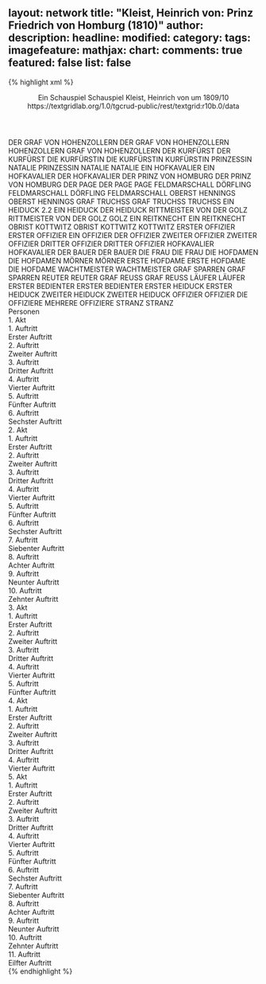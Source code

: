 layout: network
title: "Kleist, Heinrich von: Prinz Friedrich von Homburg (1810)"
author:
description:
headline:
modified:
category:
tags:
imagefeature:
mathjax:
chart:
comments: true
featured: false
list: false
---
{% highlight xml %}
<?xml-model href="https://raw.githubusercontent.com/DLiNa/project/master/rules/lina.rnc"?><?xml-model href="https://raw.githubusercontent.com/DLiNa/project/master/rules/lina.sch"?>
<play xmlns="http://lina.digital">
  <header>
    <title>Prinz Friedrich von Homburg</title>
    <subtitle>Ein Schauspiel</subtitle>
    <genretitle>Schauspiel</genretitle>
    <author>Kleist, Heinrich von</author>
    <date type="print" when="1821"/>
    <date type="premiere" when="1821"/>
    <date type="written" when="1810">um 1809/10</date>
    <source>https://textgridlab.org/1.0/tgcrud-public/rest/textgrid:r10b.0/data</source>
  </header>
  <personae>
    <character>
      <name>DER GRAF VON HOHENZOLLERN</name>
      <alias xml:id="der_graf_von_hohenzollern">
        <name>DER GRAF VON HOHENZOLLERN</name>
      </alias>
      <alias xml:id="hohenzollern">
        <name>HOHENZOLLERN</name>
      </alias>
      <alias xml:id="graf_von_hohenzollern">
        <name>GRAF VON HOHENZOLLERN</name>
      </alias>
    </character>
    <character>
      <name>DER KURFÜRST</name>
      <alias xml:id="der_kurfürst">
        <name>DER KURFÜRST</name>
      </alias>
    </character>
    <character>
      <name>DIE KURFÜRSTIN</name>
      <alias xml:id="die_kurfürstin">
        <name>DIE KURFÜRSTIN</name>
      </alias>
      <alias xml:id="kurfürstin">
        <name>KURFÜRSTIN</name>
      </alias>
    </character>
    <character>
      <name>PRINZESSIN NATALIE</name>
      <alias xml:id="prinzessin_natalie">
        <name>PRINZESSIN NATALIE</name>
      </alias>
      <alias xml:id="natalie">
        <name>NATALIE</name>
      </alias>
    </character>
    <character>
      <name>EIN HOFKAVALIER</name>
      <alias xml:id="ein_hofkavalier">
        <name>EIN HOFKAVALIER</name>
      </alias>
      <alias xml:id="der_hofkavalier">
        <name>DER HOFKAVALIER</name>
      </alias>
    </character>
    <character>
      <name>DER PRINZ VON HOMBURG</name>
      <alias xml:id="der_prinz_von_homburg">
        <name>DER PRINZ VON HOMBURG</name>
      </alias>
    </character>
    <character>
      <name>DER PAGE</name>
      <alias xml:id="der_page">
        <name>DER PAGE</name>
      </alias>
      <alias xml:id="page">
        <name>PAGE</name>
      </alias>
    </character>
    <character>
      <name>FELDMARSCHALL DÖRFLING</name>
      <alias xml:id="feldmarschall_dörfling">
        <name>FELDMARSCHALL DÖRFLING</name>
      </alias>
      <alias xml:id="feldmarschall">
        <name>FELDMARSCHALL</name>
      </alias>
    </character>
    <character>
      <name>OBERST HENNINGS</name>
      <alias xml:id="oberst_hennings">
        <name>OBERST HENNINGS</name>
      </alias>
    </character>
    <character>
      <name>GRAF TRUCHSS</name>
      <alias xml:id="graf_truchss">
        <name>GRAF TRUCHSS</name>
      </alias>
      <alias xml:id="truchss">
        <name>TRUCHSS</name>
      </alias>
    </character>
    <character>
      <name>EIN HEIDUCK 2.2</name>
      <alias xml:id="ein_heiduck">
        <name>EIN HEIDUCK</name>
      </alias>
      <alias xml:id="der_heiduck">
        <name>DER HEIDUCK</name>
      </alias>
    </character>
    <character>
      <name>RITTMEISTER VON DER GOLZ</name>
      <alias xml:id="rittmeister_von_der_golz">
        <name>RITTMEISTER VON DER GOLZ</name>
      </alias>
      <alias xml:id="golz">
        <name>GOLZ</name>
      </alias>
    </character>
    <character>
      <name>EIN REITKNECHT</name>
      <alias xml:id="ein_reitknecht">
        <name>EIN REITKNECHT</name>
      </alias>
    </character>
    <character>
      <name>OBRIST KOTTWITZ</name>
      <alias xml:id="obrist_kottwitz">
        <name>OBRIST KOTTWITZ</name>
      </alias>
      <alias xml:id="kottwitz">
        <name>KOTTWITZ</name>
      </alias>
    </character>
    <character>
      <name>ERSTER OFFIZIER</name>
      <alias xml:id="erster_offizier">
        <name>ERSTER OFFIZIER</name>
      </alias>
      <alias xml:id="ein_offizier">
        <name>EIN OFFIZIER</name>
      </alias>
      <alias xml:id="der_offizier">
        <name>DER OFFIZIER</name>
      </alias>
    </character>
    <character>
      <name>ZWEITER OFFIZIER</name>
      <alias xml:id="zweiter_offizier">
        <name>ZWEITER OFFIZIER</name>
      </alias>
    </character>
    <character>
      <name>DRITTER OFFIZIER</name>
      <alias xml:id="dritter_offizier">
        <name>DRITTER OFFIZIER</name>
      </alias>
    </character>
    <character>
      <name>HOFKAVALIER</name>
      <alias xml:id="hofkavalier">
        <name>HOFKAVALIER</name>
      </alias>
    </character>
    <character>
      <name>DER BAUER</name>
      <alias xml:id="der_bauer">
        <name>DER BAUER</name>
      </alias>
    </character>
    <character>
      <name>DIE FRAU</name>
      <alias xml:id="die_frau">
        <name>DIE FRAU</name>
      </alias>
    </character>
    <character>
      <name>DIE HOFDAMEN</name>
      <alias xml:id="die_hofdamen">
        <name>DIE HOFDAMEN</name>
      </alias>
    </character>
    <character>
      <name>MÖRNER</name>
      <alias xml:id="mörner">
        <name>MÖRNER</name>
      </alias>
    </character>
    <character>
      <name>ERSTE HOFDAME</name>
      <alias xml:id="erste_hofdame">
        <name>ERSTE HOFDAME</name>
      </alias>
      <alias xml:id="die_hofdame">
        <name>DIE HOFDAME</name>
      </alias>
    </character>
    <character>
      <name>WACHTMEISTER</name>
      <alias xml:id="wachtmeister">
        <name>WACHTMEISTER</name>
      </alias>
    </character>
    <character>
      <name>GRAF SPARREN</name>
      <alias xml:id="graf_sparren">
        <name>GRAF SPARREN</name>
      </alias>
    </character>
    <character>
      <name>REUTER</name>
      <alias xml:id="reuter">
        <name>REUTER</name>
      </alias>
    </character>
    <character>
      <name>GRAF REUSS</name>
      <alias xml:id="graf_reuss">
        <name>GRAF REUSS</name>
      </alias>
    </character>
    <character>
      <name>LÄUFER</name>
      <alias xml:id="läufer">
        <name>LÄUFER</name>
      </alias>
    </character>
    <character>
      <name>ERSTER BEDIENTER</name>
      <alias xml:id="erster_bedienter">
        <name>ERSTER BEDIENTER</name>
      </alias>
    </character>
    <character>
      <name>ERSTER HEIDUCK</name>
      <alias xml:id="erster_heiduck">
        <name>ERSTER HEIDUCK</name>
      </alias>
    </character>
    <character>
      <name>ZWEITER HEIDUCK</name>
      <alias xml:id="zweiter_heiduck">
        <name>ZWEITER HEIDUCK</name>
      </alias>
    </character>
    <character>
      <name>OFFIZIER</name>
      <alias xml:id="offizier">
        <name>OFFIZIER</name>
      </alias>
      <alias xml:id="die_offiziere">
        <name>DIE OFFIZIERE</name>
      </alias>
      <alias xml:id="mehrere_offiziere">
        <name>MEHRERE OFFIZIERE</name>
      </alias>
    </character>
    <character>
      <name>STRANZ</name>
      <alias xml:id="stranz">
        <name>STRANZ</name>
      </alias>
    </character>
  </personae>
  <text>
    <div>
      <head>Personen</head>
    </div>
    <div>
      <head>1. Akt</head>
      <div>
        <head>1. Auftritt</head>
        <div>
          <head>Erster Auftritt</head>
          <sp who="#der_graf_von_hohenzollern">
            <amount n="1" unit="speech_acts"/>
            <amount n="67" unit="words"/>
            <amount n="10" unit="lines"/>
            <amount n="408" unit="chars"/>
          </sp>
          <sp who="#der_kurfürst">
            <amount n="12" unit="speech_acts"/>
            <amount n="122" unit="words"/>
            <amount n="17" unit="lines"/>
            <amount n="615" unit="chars"/>
          </sp>
          <sp who="#hohenzollern">
            <amount n="15" unit="speech_acts"/>
            <amount n="350" unit="words"/>
            <amount n="48" unit="lines"/>
            <amount n="1865" unit="chars"/>
          </sp>
          <sp who="#die_kurfürstin">
            <amount n="3" unit="speech_acts"/>
            <amount n="27" unit="words"/>
            <amount n="4" unit="lines"/>
            <amount n="137" unit="chars"/>
          </sp>
          <sp who="#prinzessin_natalie">
            <amount n="1" unit="speech_acts"/>
            <amount n="5" unit="words"/>
            <amount n="1" unit="lines"/>
            <amount n="24" unit="chars"/>
          </sp>
          <sp who="#ein_hofkavalier">
            <amount n="1" unit="speech_acts"/>
            <amount n="4" unit="words"/>
            <amount n="1" unit="lines"/>
            <amount n="20" unit="chars"/>
          </sp>
          <sp who="#der_hofkavalier">
            <amount n="4" unit="speech_acts"/>
            <amount n="23" unit="words"/>
            <amount n="5" unit="lines"/>
            <amount n="129" unit="chars"/>
          </sp>
          <sp who="#der_prinz_von_homburg">
            <amount n="4" unit="speech_acts"/>
            <amount n="22" unit="words"/>
            <amount n="4" unit="lines"/>
            <amount n="128" unit="chars"/>
          </sp>
          <sp who="#natalie">
            <amount n="1" unit="speech_acts"/>
            <amount n="2" unit="words"/>
            <amount n="1" unit="lines"/>
            <amount n="11" unit="chars"/>
          </sp>
        </div>
      </div>
      <div>
        <head>2. Auftritt</head>
        <div>
          <head>Zweiter Auftritt</head>
          <sp who="#der_prinz_von_homburg">
            <amount n="1" unit="speech_acts"/>
          </sp>
        </div>
      </div>
      <div>
        <head>3. Auftritt</head>
        <div>
          <head>Dritter Auftritt</head>
          <sp who="#der_page">
            <amount n="1" unit="speech_acts"/>
            <amount n="10" unit="words"/>
            <amount n="1" unit="lines"/>
            <amount n="46" unit="chars"/>
          </sp>
          <sp who="#hohenzollern">
            <amount n="3" unit="speech_acts"/>
            <amount n="36" unit="words"/>
            <amount n="5" unit="lines"/>
            <amount n="186" unit="chars"/>
          </sp>
          <sp who="#page">
            <amount n="2" unit="speech_acts"/>
            <amount n="33" unit="words"/>
            <amount n="5" unit="lines"/>
            <amount n="174" unit="chars"/>
          </sp>
        </div>
      </div>
      <div>
        <head>4. Auftritt</head>
        <div>
          <head>Vierter Auftritt</head>
          <sp who="#hohenzollern">
            <amount n="29" unit="speech_acts"/>
            <amount n="443" unit="words"/>
            <amount n="66" unit="lines"/>
            <amount n="2341" unit="chars"/>
          </sp>
          <sp who="#der_prinz_von_homburg">
            <amount n="28" unit="speech_acts"/>
            <amount n="625" unit="words"/>
            <amount n="89" unit="lines"/>
            <amount n="3347" unit="chars"/>
          </sp>
        </div>
      </div>
      <div>
        <head>5. Auftritt</head>
        <div>
          <head>Fünfter Auftritt</head>
          <sp who="#der_kurfürst">
            <amount n="18" unit="speech_acts"/>
            <amount n="256" unit="words"/>
            <amount n="35" unit="lines"/>
            <amount n="1407" unit="chars"/>
          </sp>
          <sp who="#feldmarschall_dörfling">
            <amount n="1" unit="speech_acts"/>
            <amount n="69" unit="words"/>
            <amount n="9" unit="lines"/>
            <amount n="359" unit="chars"/>
          </sp>
          <sp who="#der_hofkavalier">
            <amount n="1" unit="speech_acts"/>
            <amount n="10" unit="words"/>
            <amount n="1" unit="lines"/>
            <amount n="49" unit="chars"/>
          </sp>
          <sp who="#die_kurfürstin">
            <amount n="6" unit="speech_acts"/>
            <amount n="49" unit="words"/>
            <amount n="7" unit="lines"/>
            <amount n="261" unit="chars"/>
          </sp>
          <sp who="#prinzessin_natalie">
            <amount n="2" unit="speech_acts"/>
            <amount n="12" unit="words"/>
            <amount n="2" unit="lines"/>
            <amount n="75" unit="chars"/>
          </sp>
          <sp who="#feldmarschall">
            <amount n="22" unit="speech_acts"/>
            <amount n="417" unit="words"/>
            <amount n="61" unit="lines"/>
            <amount n="2306" unit="chars"/>
          </sp>
          <sp who="#oberst_hennings">
            <amount n="1" unit="speech_acts"/>
            <amount n="1" unit="words"/>
            <amount n="1" unit="lines"/>
            <amount n="5" unit="chars"/>
          </sp>
          <sp who="#graf_truchss">
            <amount n="3" unit="speech_acts"/>
            <amount n="13" unit="words"/>
            <amount n="3" unit="lines"/>
            <amount n="70" unit="chars"/>
          </sp>
          <sp who="#ein_heiduck">
            <amount n="1" unit="speech_acts"/>
            <amount n="7" unit="words"/>
            <amount n="1" unit="lines"/>
            <amount n="41" unit="chars"/>
          </sp>
          <sp who="#der_heiduck">
            <amount n="1" unit="speech_acts"/>
            <amount n="8" unit="words"/>
            <amount n="1" unit="lines"/>
            <amount n="40" unit="chars"/>
          </sp>
          <sp who="#graf_von_hohenzollern">
            <amount n="2" unit="speech_acts"/>
            <amount n="2" unit="words"/>
            <amount n="2" unit="lines"/>
            <amount n="14" unit="chars"/>
          </sp>
          <sp who="#der_prinz_von_homburg">
            <amount n="18" unit="speech_acts"/>
            <amount n="95" unit="words"/>
            <amount n="19" unit="lines"/>
            <amount n="504" unit="chars"/>
          </sp>
          <sp who="#hohenzollern">
            <amount n="5" unit="speech_acts"/>
            <amount n="33" unit="words"/>
            <amount n="6" unit="lines"/>
            <amount n="167" unit="chars"/>
          </sp>
          <sp who="#rittmeister_von_der_golz">
            <amount n="10" unit="speech_acts"/>
            <amount n="74" unit="words"/>
            <amount n="12" unit="lines"/>
            <amount n="412" unit="chars"/>
          </sp>
          <sp who="#natalie">
            <amount n="5" unit="speech_acts"/>
            <amount n="22" unit="words"/>
            <amount n="5" unit="lines"/>
            <amount n="121" unit="chars"/>
          </sp>
          <sp who="#ein_hofkavalier">
            <amount n="1" unit="speech_acts"/>
            <amount n="1" unit="words"/>
            <amount n="1" unit="lines"/>
            <amount n="3" unit="chars"/>
          </sp>
          <sp who="#ein_reitknecht">
            <amount n="1" unit="speech_acts"/>
            <amount n="1" unit="words"/>
            <amount n="1" unit="lines"/>
            <amount n="5" unit="chars"/>
          </sp>
        </div>
      </div>
      <div>
        <head>6. Auftritt</head>
        <div>
          <head>Sechster Auftritt</head>
          <sp who="#der_prinz_von_homburg">
            <amount n="1" unit="speech_acts"/>
            <amount n="83" unit="words"/>
            <amount n="11" unit="lines"/>
            <amount n="459" unit="chars"/>
          </sp>
        </div>
      </div>
    </div>
    <div>
      <head>2. Akt</head>
      <div>
        <head>1. Auftritt</head>
        <div>
          <head>Erster Auftritt</head>
          <sp who="#obrist_kottwitz">
            <amount n="7" unit="speech_acts"/>
            <amount n="183" unit="words"/>
            <amount n="24" unit="lines"/>
            <amount n="959" unit="chars"/>
          </sp>
          <sp who="#hohenzollern #golz">
            <amount n="2" unit="speech_acts"/>
            <amount n="6" unit="words"/>
            <amount n="2" unit="lines"/>
            <amount n="31" unit="chars"/>
          </sp>
          <sp who="#hohenzollern">
            <amount n="4" unit="speech_acts"/>
            <amount n="59" unit="words"/>
            <amount n="9" unit="lines"/>
            <amount n="324" unit="chars"/>
          </sp>
          <sp who="#ein_offizier">
            <amount n="1" unit="speech_acts"/>
            <amount n="10" unit="words"/>
            <amount n="1" unit="lines"/>
            <amount n="46" unit="chars"/>
          </sp>
          <sp who="#golz">
            <amount n="2" unit="speech_acts"/>
            <amount n="24" unit="words"/>
            <amount n="3" unit="lines"/>
            <amount n="128" unit="chars"/>
          </sp>
          <sp who="#der_offizier">
            <amount n="1" unit="speech_acts"/>
            <amount n="8" unit="words"/>
            <amount n="1" unit="lines"/>
            <amount n="50" unit="chars"/>
          </sp>
        </div>
      </div>
      <div>
        <head>2. Auftritt</head>
        <div>
          <head>Zweiter Auftritt</head>
          <sp who="#obrist_kottwitz">
            <amount n="14" unit="speech_acts"/>
            <amount n="189" unit="words"/>
            <amount n="28" unit="lines"/>
            <amount n="1019" unit="chars"/>
          </sp>
          <sp who="#der_prinz_von_homburg">
            <amount n="18" unit="speech_acts"/>
            <amount n="235" unit="words"/>
            <amount n="35" unit="lines"/>
            <amount n="1264" unit="chars"/>
          </sp>
          <sp who="#hohenzollern">
            <amount n="12" unit="speech_acts"/>
            <amount n="148" unit="words"/>
            <amount n="22" unit="lines"/>
            <amount n="790" unit="chars"/>
          </sp>
          <sp who="#golz">
            <amount n="8" unit="speech_acts"/>
            <amount n="72" unit="words"/>
            <amount n="10" unit="lines"/>
            <amount n="397" unit="chars"/>
          </sp>
          <sp who="#erster_offizier">
            <amount n="8" unit="speech_acts"/>
            <amount n="59" unit="words"/>
            <amount n="10" unit="lines"/>
            <amount n="308" unit="chars"/>
          </sp>
          <sp who="#zweiter_offizier">
            <amount n="5" unit="speech_acts"/>
            <amount n="44" unit="words"/>
            <amount n="7" unit="lines"/>
            <amount n="239" unit="chars"/>
          </sp>
          <sp who="#dritter_offizier">
            <amount n="3" unit="speech_acts"/>
            <amount n="29" unit="words"/>
            <amount n="4" unit="lines"/>
            <amount n="158" unit="chars"/>
          </sp>
          <sp who="#kottwitz">
            <amount n="1" unit="speech_acts"/>
            <amount n="4" unit="words"/>
            <amount n="1" unit="lines"/>
            <amount n="23" unit="chars"/>
          </sp>
          <sp who="#obrist_kottwitz #der_prinz_von_homburg #hohenzollern #golz #erster_offizier #zweiter_offizier #dritter_offizier">
            <amount n="1" unit="speech_acts"/>
            <amount n="7" unit="words"/>
            <amount n="1" unit="lines"/>
            <amount n="46" unit="chars"/>
          </sp>
        </div>
      </div>
      <div>
        <head>3. Auftritt</head>
        <div>
          <head>Dritter Auftritt</head>
          <sp who="#hofkavalier">
            <amount n="3" unit="speech_acts"/>
            <amount n="82" unit="words"/>
            <amount n="11" unit="lines"/>
            <amount n="445" unit="chars"/>
          </sp>
          <sp who="#der_bauer">
            <amount n="1" unit="speech_acts"/>
            <amount n="4" unit="words"/>
            <amount n="1" unit="lines"/>
            <amount n="17" unit="chars"/>
          </sp>
          <sp who="#die_frau">
            <amount n="1" unit="speech_acts"/>
            <amount n="4" unit="words"/>
            <amount n="1" unit="lines"/>
            <amount n="21" unit="chars"/>
          </sp>
          <sp who="#der_bauer #die_frau">
            <amount n="1" unit="speech_acts"/>
            <amount n="5" unit="words"/>
            <amount n="1" unit="lines"/>
            <amount n="29" unit="chars"/>
          </sp>
        </div>
      </div>
      <div>
        <head>4. Auftritt</head>
        <div>
          <head>Vierter Auftritt</head>
          <sp who="#kurfürstin">
            <amount n="3" unit="speech_acts"/>
            <amount n="29" unit="words"/>
            <amount n="4" unit="lines"/>
            <amount n="156" unit="chars"/>
          </sp>
          <sp who="#natalie">
            <amount n="2" unit="speech_acts"/>
            <amount n="7" unit="words"/>
            <amount n="2" unit="lines"/>
            <amount n="36" unit="chars"/>
          </sp>
          <sp who="#die_hofdamen #erste_hofdame">
            <amount n="1" unit="speech_acts"/>
            <amount n="6" unit="words"/>
            <amount n="1" unit="lines"/>
            <amount n="29" unit="chars"/>
          </sp>
        </div>
      </div>
      <div>
        <head>5. Auftritt</head>
        <div>
          <head>Fünfter Auftritt</head>
          <sp who="#kurfürstin">
            <amount n="6" unit="speech_acts"/>
            <amount n="71" unit="words"/>
            <amount n="11" unit="lines"/>
            <amount n="404" unit="chars"/>
          </sp>
          <sp who="#mörner">
            <amount n="5" unit="speech_acts"/>
            <amount n="272" unit="words"/>
            <amount n="39" unit="lines"/>
            <amount n="1588" unit="chars"/>
          </sp>
          <sp who="#natalie">
            <amount n="3" unit="speech_acts"/>
            <amount n="15" unit="words"/>
            <amount n="4" unit="lines"/>
            <amount n="87" unit="chars"/>
          </sp>
          <sp who="#erste_hofdame">
            <amount n="2" unit="speech_acts"/>
            <amount n="8" unit="words"/>
            <amount n="2" unit="lines"/>
            <amount n="50" unit="chars"/>
          </sp>
        </div>
      </div>
      <div>
        <head>6. Auftritt</head>
        <div>
          <head>Sechster Auftritt</head>
          <sp who="#der_prinz_von_homburg">
            <amount n="9" unit="speech_acts"/>
            <amount n="203" unit="words"/>
            <amount n="30" unit="lines"/>
            <amount n="1094" unit="chars"/>
          </sp>
          <sp who="#natalie">
            <amount n="8" unit="speech_acts"/>
            <amount n="135" unit="words"/>
            <amount n="21" unit="lines"/>
            <amount n="776" unit="chars"/>
          </sp>
        </div>
      </div>
      <div>
        <head>7. Auftritt</head>
        <div>
          <head>Siebenter Auftritt</head>
          <sp who="#wachtmeister">
            <amount n="3" unit="speech_acts"/>
            <amount n="50" unit="words"/>
            <amount n="8" unit="lines"/>
            <amount n="285" unit="chars"/>
          </sp>
          <sp who="#der_prinz_von_homburg">
            <amount n="3" unit="speech_acts"/>
            <amount n="16" unit="words"/>
            <amount n="3" unit="lines"/>
            <amount n="83" unit="chars"/>
          </sp>
          <sp who="#natalie">
            <amount n="1" unit="speech_acts"/>
            <amount n="7" unit="words"/>
            <amount n="1" unit="lines"/>
            <amount n="41" unit="chars"/>
          </sp>
        </div>
      </div>
      <div>
        <head>8. Auftritt</head>
        <div>
          <head>Achter Auftritt</head>
          <sp who="#kurfürstin">
            <amount n="10" unit="speech_acts"/>
            <amount n="116" unit="words"/>
            <amount n="12" unit="lines"/>
            <amount n="636" unit="chars"/>
          </sp>
          <sp who="#natalie">
            <amount n="7" unit="speech_acts"/>
            <amount n="38" unit="words"/>
            <amount n="7" unit="lines"/>
            <amount n="210" unit="chars"/>
          </sp>
          <sp who="#wachtmeister">
            <amount n="1" unit="speech_acts"/>
            <amount n="4" unit="words"/>
            <amount n="1" unit="lines"/>
            <amount n="22" unit="chars"/>
          </sp>
          <sp who="#der_prinz_von_homburg">
            <amount n="13" unit="speech_acts"/>
            <amount n="188" unit="words"/>
            <amount n="26" unit="lines"/>
            <amount n="1010" unit="chars"/>
          </sp>
          <sp who="#graf_sparren">
            <amount n="6" unit="speech_acts"/>
            <amount n="407" unit="words"/>
            <amount n="53" unit="lines"/>
            <amount n="2265" unit="chars"/>
          </sp>
          <sp who="#die_hofdamen">
            <amount n="1" unit="speech_acts"/>
            <amount n="6" unit="words"/>
            <amount n="1" unit="lines"/>
            <amount n="24" unit="chars"/>
          </sp>
          <sp who="#erste_hofdame">
            <amount n="1" unit="speech_acts"/>
            <amount n="8" unit="words"/>
            <amount n="1" unit="lines"/>
            <amount n="44" unit="chars"/>
          </sp>
        </div>
      </div>
      <div>
        <head>9. Auftritt</head>
        <div>
          <head>Neunter Auftritt</head>
          <sp who="#der_kurfürst">
            <amount n="3" unit="speech_acts"/>
            <amount n="150" unit="words"/>
            <amount n="19" unit="lines"/>
            <amount n="795" unit="chars"/>
          </sp>
          <sp who="#graf_truchss">
            <amount n="2" unit="speech_acts"/>
            <amount n="41" unit="words"/>
            <amount n="6" unit="lines"/>
            <amount n="237" unit="chars"/>
          </sp>
        </div>
      </div>
      <div>
        <head>10. Auftritt</head>
        <div>
          <head>Zehnter Auftritt</head>
          <sp who="#feldmarschall_dörfling">
            <amount n="1" unit="speech_acts"/>
            <amount n="9" unit="words"/>
            <amount n="1" unit="lines"/>
            <amount n="49" unit="chars"/>
          </sp>
          <sp who="#der_kurfürst">
            <amount n="10" unit="speech_acts"/>
            <amount n="122" unit="words"/>
            <amount n="19" unit="lines"/>
            <amount n="656" unit="chars"/>
          </sp>
          <sp who="#der_prinz_von_homburg">
            <amount n="11" unit="speech_acts"/>
            <amount n="179" unit="words"/>
            <amount n="26" unit="lines"/>
            <amount n="996" unit="chars"/>
          </sp>
          <sp who="#graf_truchss">
            <amount n="2" unit="speech_acts"/>
            <amount n="6" unit="words"/>
            <amount n="2" unit="lines"/>
            <amount n="38" unit="chars"/>
          </sp>
          <sp who="#feldmarschall">
            <amount n="3" unit="speech_acts"/>
            <amount n="7" unit="words"/>
            <amount n="3" unit="lines"/>
            <amount n="38" unit="chars"/>
          </sp>
          <sp who="#obrist_kottwitz">
            <amount n="5" unit="speech_acts"/>
            <amount n="31" unit="words"/>
            <amount n="5" unit="lines"/>
            <amount n="139" unit="chars"/>
          </sp>
          <sp who="#ein_offizier">
            <amount n="1" unit="speech_acts"/>
            <amount n="5" unit="words"/>
            <amount n="1" unit="lines"/>
            <amount n="29" unit="chars"/>
          </sp>
          <sp who="#hohenzollern">
            <amount n="5" unit="speech_acts"/>
            <amount n="44" unit="words"/>
            <amount n="8" unit="lines"/>
            <amount n="240" unit="chars"/>
          </sp>
          <sp who="#golz">
            <amount n="4" unit="speech_acts"/>
            <amount n="21" unit="words"/>
            <amount n="4" unit="lines"/>
            <amount n="114" unit="chars"/>
          </sp>
        </div>
      </div>
    </div>
    <div>
      <head>3. Akt</head>
      <div>
        <head>1. Auftritt</head>
        <div>
          <head>Erster Auftritt</head>
          <sp who="#der_prinz_von_homburg">
            <amount n="36" unit="speech_acts"/>
            <amount n="733" unit="words"/>
            <amount n="105" unit="lines"/>
            <amount n="3944" unit="chars"/>
          </sp>
          <sp who="#hohenzollern">
            <amount n="35" unit="speech_acts"/>
            <amount n="460" unit="words"/>
            <amount n="72" unit="lines"/>
            <amount n="2501" unit="chars"/>
          </sp>
          <sp who="#reuter">
            <amount n="1" unit="speech_acts"/>
            <amount n="1" unit="words"/>
            <amount n="1" unit="lines"/>
            <amount n="5" unit="chars"/>
          </sp>
        </div>
      </div>
      <div>
        <head>2. Auftritt</head>
        <div>
          <head>Zweiter Auftritt</head>
          <sp who="#der_prinz_von_homburg">
            <amount n="4" unit="speech_acts"/>
            <amount n="47" unit="words"/>
            <amount n="7" unit="lines"/>
            <amount n="253" unit="chars"/>
          </sp>
          <sp who="#der_offizier">
            <amount n="2" unit="speech_acts"/>
            <amount n="32" unit="words"/>
            <amount n="4" unit="lines"/>
            <amount n="166" unit="chars"/>
          </sp>
          <sp who="#hohenzollern">
            <amount n="2" unit="speech_acts"/>
            <amount n="11" unit="words"/>
            <amount n="2" unit="lines"/>
            <amount n="63" unit="chars"/>
          </sp>
        </div>
      </div>
      <div>
        <head>3. Auftritt</head>
        <div>
          <head>Dritter Auftritt</head>
          <sp who="#die_kurfürstin">
            <amount n="1" unit="speech_acts"/>
            <amount n="49" unit="words"/>
            <amount n="6" unit="lines"/>
            <amount n="273" unit="chars"/>
          </sp>
        </div>
      </div>
      <div>
        <head>4. Auftritt</head>
        <div>
          <head>Vierter Auftritt</head>
          <sp who="#die_hofdame">
            <amount n="2" unit="speech_acts"/>
            <amount n="35" unit="words"/>
            <amount n="4" unit="lines"/>
            <amount n="174" unit="chars"/>
          </sp>
          <sp who="#kurfürstin">
            <amount n="4" unit="speech_acts"/>
            <amount n="17" unit="words"/>
            <amount n="4" unit="lines"/>
            <amount n="88" unit="chars"/>
          </sp>
          <sp who="#natalie">
            <amount n="2" unit="speech_acts"/>
            <amount n="8" unit="words"/>
            <amount n="2" unit="lines"/>
            <amount n="37" unit="chars"/>
          </sp>
        </div>
      </div>
      <div>
        <head>5. Auftritt</head>
        <div>
          <head>Fünfter Auftritt</head>
          <sp who="#der_prinz_von_homburg">
            <amount n="11" unit="speech_acts"/>
            <amount n="689" unit="words"/>
            <amount n="86" unit="lines"/>
            <amount n="3602" unit="chars"/>
          </sp>
          <sp who="#kurfürstin">
            <amount n="9" unit="speech_acts"/>
            <amount n="118" unit="words"/>
            <amount n="15" unit="lines"/>
            <amount n="603" unit="chars"/>
          </sp>
          <sp who="#natalie">
            <amount n="2" unit="speech_acts"/>
            <amount n="121" unit="words"/>
            <amount n="15" unit="lines"/>
            <amount n="639" unit="chars"/>
          </sp>
        </div>
      </div>
    </div>
    <div>
      <head>4. Akt</head>
      <div>
        <head>1. Auftritt</head>
        <div>
          <head>Erster Auftritt</head>
          <sp who="#natalie">
            <amount n="20" unit="speech_acts"/>
            <amount n="668" unit="words"/>
            <amount n="91" unit="lines"/>
            <amount n="3625" unit="chars"/>
          </sp>
          <sp who="#der_kurfürst">
            <amount n="20" unit="speech_acts"/>
            <amount n="366" unit="words"/>
            <amount n="49" unit="lines"/>
            <amount n="1884" unit="chars"/>
          </sp>
        </div>
      </div>
      <div>
        <head>2. Auftritt</head>
        <div>
          <head>Zweiter Auftritt</head>
          <sp who="#natalie">
            <amount n="14" unit="speech_acts"/>
            <amount n="334" unit="words"/>
            <amount n="44" unit="lines"/>
            <amount n="1905" unit="chars"/>
          </sp>
          <sp who="#graf_reuss">
            <amount n="12" unit="speech_acts"/>
            <amount n="254" unit="words"/>
            <amount n="34" unit="lines"/>
            <amount n="1384" unit="chars"/>
          </sp>
          <sp who="#ein_heiduck">
            <amount n="1" unit="speech_acts"/>
            <amount n="15" unit="words"/>
            <amount n="2" unit="lines"/>
            <amount n="83" unit="chars"/>
          </sp>
        </div>
      </div>
      <div>
        <head>3. Auftritt</head>
        <div>
          <head>Dritter Auftritt</head>
          <sp who="#der_prinz_von_homburg">
            <amount n="1" unit="speech_acts"/>
            <amount n="83" unit="words"/>
            <amount n="11" unit="lines"/>
            <amount n="468" unit="chars"/>
          </sp>
        </div>
      </div>
      <div>
        <head>4. Auftritt</head>
        <div>
          <head>Vierter Auftritt</head>
          <sp who="#läufer">
            <amount n="2" unit="speech_acts"/>
            <amount n="9" unit="words"/>
            <amount n="2" unit="lines"/>
            <amount n="62" unit="chars"/>
          </sp>
          <sp who="#der_prinz_von_homburg">
            <amount n="27" unit="speech_acts"/>
            <amount n="366" unit="words"/>
            <amount n="53" unit="lines"/>
            <amount n="1937" unit="chars"/>
          </sp>
          <sp who="#natalie">
            <amount n="27" unit="speech_acts"/>
            <amount n="417" unit="words"/>
            <amount n="63" unit="lines"/>
            <amount n="2268" unit="chars"/>
          </sp>
          <sp who="#graf_reuss">
            <amount n="1" unit="speech_acts"/>
            <amount n="1" unit="words"/>
            <amount n="1" unit="lines"/>
            <amount n="5" unit="chars"/>
          </sp>
        </div>
      </div>
    </div>
    <div>
      <head>5. Akt</head>
      <div>
        <head>1. Auftritt</head>
        <div>
          <head>Erster Auftritt</head>
          <sp who="#der_kurfürst">
            <amount n="7" unit="speech_acts"/>
            <amount n="57" unit="words"/>
            <amount n="10" unit="lines"/>
            <amount n="303" unit="chars"/>
          </sp>
          <sp who="#graf_truchss">
            <amount n="2" unit="speech_acts"/>
            <amount n="27" unit="words"/>
            <amount n="4" unit="lines"/>
            <amount n="162" unit="chars"/>
          </sp>
          <sp who="#hohenzollern">
            <amount n="3" unit="speech_acts"/>
            <amount n="22" unit="words"/>
            <amount n="4" unit="lines"/>
            <amount n="118" unit="chars"/>
          </sp>
          <sp who="#golz">
            <amount n="3" unit="speech_acts"/>
            <amount n="30" unit="words"/>
            <amount n="5" unit="lines"/>
            <amount n="165" unit="chars"/>
          </sp>
        </div>
      </div>
      <div>
        <head>2. Auftritt</head>
        <div>
          <head>Zweiter Auftritt</head>
          <sp who="#der_kurfürst">
            <amount n="3" unit="speech_acts"/>
            <amount n="130" unit="words"/>
            <amount n="16" unit="lines"/>
            <amount n="672" unit="chars"/>
          </sp>
          <sp who="#erster_bedienter">
            <amount n="1" unit="speech_acts"/>
            <amount n="3" unit="words"/>
            <amount n="1" unit="lines"/>
            <amount n="22" unit="chars"/>
          </sp>
        </div>
      </div>
      <div>
        <head>3. Auftritt</head>
        <div>
          <head>Dritter Auftritt</head>
          <sp who="#feldmarschall">
            <amount n="7" unit="speech_acts"/>
            <amount n="237" unit="words"/>
            <amount n="33" unit="lines"/>
            <amount n="1347" unit="chars"/>
          </sp>
          <sp who="#der_kurfürst">
            <amount n="6" unit="speech_acts"/>
            <amount n="114" unit="words"/>
            <amount n="16" unit="lines"/>
            <amount n="593" unit="chars"/>
          </sp>
        </div>
      </div>
      <div>
        <head>4. Auftritt</head>
        <div>
          <head>Vierter Auftritt</head>
          <sp who="#erster_heiduck">
            <amount n="1" unit="speech_acts"/>
            <amount n="11" unit="words"/>
            <amount n="2" unit="lines"/>
            <amount n="68" unit="chars"/>
          </sp>
          <sp who="#der_kurfürst">
            <amount n="3" unit="speech_acts"/>
            <amount n="39" unit="words"/>
            <amount n="6" unit="lines"/>
            <amount n="214" unit="chars"/>
          </sp>
          <sp who="#zweiter_heiduck">
            <amount n="2" unit="speech_acts"/>
            <amount n="21" unit="words"/>
            <amount n="3" unit="lines"/>
            <amount n="105" unit="chars"/>
          </sp>
        </div>
      </div>
      <div>
        <head>5. Auftritt</head>
        <div>
          <head>Fünfter Auftritt</head>
          <sp who="#obrist_kottwitz">
            <amount n="1" unit="speech_acts"/>
            <amount n="21" unit="words"/>
            <amount n="3" unit="lines"/>
            <amount n="111" unit="chars"/>
          </sp>
          <sp who="#der_kurfürst">
            <amount n="26" unit="speech_acts"/>
            <amount n="668" unit="words"/>
            <amount n="94" unit="lines"/>
            <amount n="3728" unit="chars"/>
          </sp>
          <sp who="#kottwitz">
            <amount n="17" unit="speech_acts"/>
            <amount n="601" unit="words"/>
            <amount n="79" unit="lines"/>
            <amount n="3188" unit="chars"/>
          </sp>
          <sp who="#oberst_hennings">
            <amount n="1" unit="speech_acts"/>
            <amount n="2" unit="words"/>
            <amount n="1" unit="lines"/>
            <amount n="11" unit="chars"/>
          </sp>
          <sp who="#graf_truchss">
            <amount n="1" unit="speech_acts"/>
            <amount n="3" unit="words"/>
            <amount n="1" unit="lines"/>
            <amount n="15" unit="chars"/>
          </sp>
          <sp who="#hohenzollern">
            <amount n="10" unit="speech_acts"/>
            <amount n="571" unit="words"/>
            <amount n="74" unit="lines"/>
            <amount n="3105" unit="chars"/>
          </sp>
          <sp who="#feldmarschall">
            <amount n="1" unit="speech_acts"/>
            <amount n="37" unit="words"/>
            <amount n="5" unit="lines"/>
            <amount n="215" unit="chars"/>
          </sp>
        </div>
      </div>
      <div>
        <head>6. Auftritt</head>
        <div>
          <head>Sechster Auftritt</head>
          <sp who="#der_offizier">
            <amount n="1" unit="speech_acts"/>
            <amount n="7" unit="words"/>
            <amount n="1" unit="lines"/>
            <amount n="47" unit="chars"/>
          </sp>
          <sp who="#der_kurfürst">
            <amount n="4" unit="speech_acts"/>
            <amount n="15" unit="words"/>
            <amount n="4" unit="lines"/>
            <amount n="90" unit="chars"/>
          </sp>
          <sp who="#offizier">
            <amount n="3" unit="speech_acts"/>
            <amount n="53" unit="words"/>
            <amount n="7" unit="lines"/>
            <amount n="252" unit="chars"/>
          </sp>
          <sp who="#graf_truchss">
            <amount n="1" unit="speech_acts"/>
            <amount n="9" unit="words"/>
            <amount n="1" unit="lines"/>
            <amount n="41" unit="chars"/>
          </sp>
        </div>
      </div>
      <div>
        <head>7. Auftritt</head>
        <div>
          <head>Siebenter Auftritt</head>
          <sp who="#der_kurfürst">
            <amount n="4" unit="speech_acts"/>
            <amount n="166" unit="words"/>
            <amount n="21" unit="lines"/>
            <amount n="925" unit="chars"/>
          </sp>
          <sp who="#der_prinz_von_homburg">
            <amount n="5" unit="speech_acts"/>
            <amount n="303" unit="words"/>
            <amount n="42" unit="lines"/>
            <amount n="1730" unit="chars"/>
          </sp>
          <sp who="#kottwitz">
            <amount n="3" unit="speech_acts"/>
            <amount n="23" unit="words"/>
            <amount n="3" unit="lines"/>
            <amount n="127" unit="chars"/>
          </sp>
          <sp who="#hohenzollern">
            <amount n="1" unit="speech_acts"/>
            <amount n="5" unit="words"/>
            <amount n="1" unit="lines"/>
            <amount n="19" unit="chars"/>
          </sp>
          <sp who="#graf_truchss">
            <amount n="2" unit="speech_acts"/>
            <amount n="10" unit="words"/>
            <amount n="2" unit="lines"/>
            <amount n="47" unit="chars"/>
          </sp>
          <sp who="#mehrere_offiziere">
            <amount n="1" unit="speech_acts"/>
            <amount n="10" unit="words"/>
            <amount n="1" unit="lines"/>
            <amount n="47" unit="chars"/>
          </sp>
        </div>
      </div>
      <div>
        <head>8. Auftritt</head>
        <div>
          <head>Achter Auftritt</head>
          <sp who="#natalie">
            <amount n="2" unit="speech_acts"/>
            <amount n="41" unit="words"/>
            <amount n="5" unit="lines"/>
            <amount n="207" unit="chars"/>
          </sp>
          <sp who="#der_prinz_von_homburg">
            <amount n="3" unit="speech_acts"/>
            <amount n="25" unit="words"/>
            <amount n="5" unit="lines"/>
            <amount n="139" unit="chars"/>
          </sp>
          <sp who="#graf_truchss">
            <amount n="1" unit="speech_acts"/>
            <amount n="4" unit="words"/>
            <amount n="1" unit="lines"/>
            <amount n="28" unit="chars"/>
          </sp>
          <sp who="#hohenzollern">
            <amount n="1" unit="speech_acts"/>
            <amount n="7" unit="words"/>
            <amount n="1" unit="lines"/>
            <amount n="32" unit="chars"/>
          </sp>
        </div>
      </div>
      <div>
        <head>9. Auftritt</head>
        <div>
          <head>Neunter Auftritt</head>
          <sp who="#feldmarschall">
            <amount n="1" unit="speech_acts"/>
            <amount n="9" unit="words"/>
            <amount n="1" unit="lines"/>
            <amount n="42" unit="chars"/>
          </sp>
          <sp who="#kottwitz">
            <amount n="2" unit="speech_acts"/>
            <amount n="40" unit="words"/>
            <amount n="6" unit="lines"/>
            <amount n="217" unit="chars"/>
          </sp>
          <sp who="#der_kurfürst">
            <amount n="3" unit="speech_acts"/>
            <amount n="103" unit="words"/>
            <amount n="14" unit="lines"/>
            <amount n="564" unit="chars"/>
          </sp>
          <sp who="#kottwitz #truchss">
            <amount n="1" unit="speech_acts"/>
            <amount n="7" unit="words"/>
            <amount n="1" unit="lines"/>
            <amount n="37" unit="chars"/>
          </sp>
        </div>
      </div>
      <div>
        <head>10. Auftritt</head>
        <div>
          <head>Zehnter Auftritt</head>
          <sp who="#der_prinz_von_homburg">
            <amount n="4" unit="speech_acts"/>
            <amount n="101" unit="words"/>
            <amount n="15" unit="lines"/>
            <amount n="561" unit="chars"/>
          </sp>
          <sp who="#stranz">
            <amount n="2" unit="speech_acts"/>
            <amount n="25" unit="words"/>
            <amount n="4" unit="lines"/>
            <amount n="125" unit="chars"/>
          </sp>
        </div>
      </div>
      <div>
        <head>11. Auftritt</head>
        <div>
          <head>Eilfter Auftritt</head>
          <sp who="#der_prinz_von_homburg">
            <amount n="4" unit="speech_acts"/>
            <amount n="22" unit="words"/>
            <amount n="4" unit="lines"/>
            <amount n="118" unit="chars"/>
          </sp>
          <sp who="#stranz">
            <amount n="3" unit="speech_acts"/>
            <amount n="35" unit="words"/>
            <amount n="5" unit="lines"/>
            <amount n="170" unit="chars"/>
          </sp>
          <sp who="#natalie">
            <amount n="1" unit="speech_acts"/>
            <amount n="6" unit="words"/>
            <amount n="1" unit="lines"/>
            <amount n="29" unit="chars"/>
          </sp>
          <sp who="#hohenzollern">
            <amount n="1" unit="speech_acts"/>
            <amount n="3" unit="words"/>
            <amount n="1" unit="lines"/>
            <amount n="9" unit="chars"/>
          </sp>
          <sp who="#der_kurfürst">
            <amount n="1" unit="speech_acts"/>
            <amount n="5" unit="words"/>
            <amount n="1" unit="lines"/>
            <amount n="36" unit="chars"/>
          </sp>
          <sp who="#kottwitz">
            <amount n="2" unit="speech_acts"/>
            <amount n="10" unit="words"/>
            <amount n="2" unit="lines"/>
            <amount n="54" unit="chars"/>
          </sp>
          <sp who="#die_offiziere">
            <amount n="1" unit="speech_acts"/>
            <amount n="3" unit="words"/>
            <amount n="1" unit="lines"/>
            <amount n="17" unit="chars"/>
          </sp>
          <sp who="#stranz #natalie #hohenzollern #der_kurfürst #kottwitz #die_offiziere #graf_truchss #feldmarschall">
            <amount n="2" unit="speech_acts"/>
            <amount n="13" unit="words"/>
            <amount n="2" unit="lines"/>
            <amount n="82" unit="chars"/>
          </sp>
          <sp who="#mehrere_offiziere">
            <amount n="1" unit="speech_acts"/>
            <amount n="4" unit="words"/>
            <amount n="1" unit="lines"/>
            <amount n="19" unit="chars"/>
          </sp>
          <sp who="#graf_truchss">
            <amount n="1" unit="speech_acts"/>
            <amount n="2" unit="words"/>
            <amount n="1" unit="lines"/>
            <amount n="13" unit="chars"/>
          </sp>
          <sp who="#feldmarschall">
            <amount n="1" unit="speech_acts"/>
            <amount n="4" unit="words"/>
            <amount n="1" unit="lines"/>
            <amount n="19" unit="chars"/>
          </sp>
        </div>
      </div>
    </div>
  </text>
</play>
{% endhighlight %}